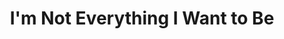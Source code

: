 ---
title: "I&#039;m Not Everything I Want to Be"
year: 2024
rating: 4.5
stars: "★★★★½"
liked: true
rewatched: true
permalink: "im-not-everything-i-want-to-be/1"
watched_on: 2025-09-09
---